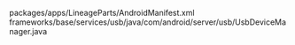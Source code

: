 packages/apps/LineageParts/AndroidManifest.xml
frameworks/base/services/usb/java/com/android/server/usb/UsbDeviceManager.java